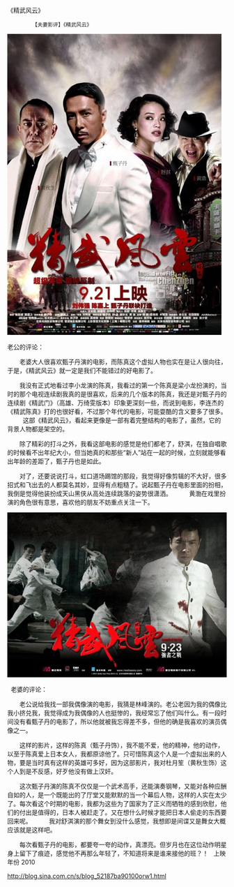 《精武风云》

			【夫妻影评】《精武风云》

![](./img/52187ba9t9c17d9033d65&690.jpg)

老公的评论：
 

　　老婆大人很喜欢甄子丹演的电影，而陈真这个虚拟人物也实在是让人很向往，于是，《精武风云》就一定是我们不能错过的好电影了。
 

　　我没有正式地看过李小龙演的陈真，我看过的第一个陈真是梁小龙扮演的，当时的那个电视连续剧我真的是很喜欢，后来的几个版本的陈真，我还是对甄子丹的连续剧《精武门》（高雄、万绮雯版本）印象更深刻一些，而说到电影，李连杰的《精武陈真》打的也很好看，不过那个年代的电影，可能耍酷的含义要多了很多。
 
　　这部《精武风云》，看起来更像是一部有着完整结构的电影了，虽然，它的背景人物都是架空的。
 

　　除了精彩的打斗之外，我看这部电影的感觉是他们都老了，舒淇，在独自唱歌的时候看不出年纪大小，但当她真的和那些“新人”站在一起的时候，立刻就能够看出年龄的差距了，甄子丹也是如此。
 

　　对了，还要说说打斗，虹口道场踢馆的那段，我觉得好像剪辑的不大好，很多招式和飞出去的人都莫名其妙，显得有点粗糙了。说起甄子丹在电影里面的扮相，我倒是觉得他装扮成天山黑侠从高处连续跳落的姿势很潇洒。
 
　　黄渤在戏里扮演的角色很有意思，喜欢他的朋友不妨重点关注一下。
 

![](./img/52187ba9t9c17dbf875da&690.jpg)

 
老婆的评论：
 

　　老公说给我找一部我偶像演的电影，我猜是林峰演的。老公老因为我的偶像比我小挤兑我，我觉得成为我偶像的人也挺惨的，我经常忘了他们叫什么。有一段时间没有看甄子丹的电影了，所以他就被我忘得差不多，但他的确是我喜欢的演员偶像之一。
 

　　这样的影片，这样的陈真（甄子丹饰），我不能不爱，他的精神，他的动作，以至于陈真爱上日本女人，我都原谅他了。只可惜陈真这个人是一个虚拟出来的人物，要是当时真有这样的英雄可多好，因为这部影片，我对杜月笙（黄秋生饰）这个人到是不反感，好歹他没有做上汉奸。
 

　　这次甄子丹演的陈真不仅仅是一个武术高手，还能演奏钢琴，又能对各种应酬自如的人，是一个既能出的了厅堂又能默默的当一个幕后人物，这样的人实在太少了。每次看这个时期的电影，我都为这些为了国家为了正义而牺牲的感到欣慰，他们的付出是值得的，日本人被赶走了。又在想什么时候才能把日本人偷走的东西要回来呢。
 
　　我对舒淇演的那个舞女到没什么感觉，我想即是间谍又是舞女大概应该就是这样吧。
 

　　每次看甄子丹的电影，都要夸一夸的动作，真漂亮。但岁月也在这位动作明星身上留下了痕迹，感觉他不再那么年轻了，不知道将来是谁来接他的班？！
 
上映年份
2010							
		
http://blog.sina.com.cn/s/blog_52187ba90100orw1.html
